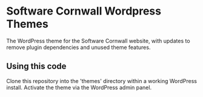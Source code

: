 # Software Cornwall Wordpress Themes

The WordPress theme for the Software Cornwall website, with updates to remove plugin dependencies and unused theme features.

## Using this code

Clone this repository into the 'themes' directory within a working WordPress install. Activate the theme via the WordPress admin panel.

